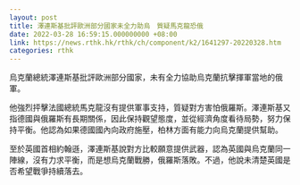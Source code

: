 ```yaml
---
layout: post
title: 澤連斯基批評歐洲部分國家未全力助烏　質疑馬克龍恐俄
date: 2022-03-28 16:59:15.000000000 +08:00
link: https://news.rthk.hk/rthk/ch/component/k2/1641297-20220328.htm
categories: rthk
---
```


烏克蘭總統澤連斯基批評歐洲部分國家，未有全力協助烏克蘭抗擊揮軍當地的俄軍。

他強烈抨擊法國總統馬克龍沒有提供軍事支持，質疑對方害怕俄羅斯。澤連斯基又指德國與俄羅斯有長期關係，因此保持觀望態度，並從經濟角度看待局勢，努力保持平衡。他認為如果德國國內向政府施壓，柏林方面有能力向烏克蘭提供幫助。

至於英國首相約翰遜，澤連斯基說對方比較願意提供武器，認為英國與烏克蘭同一陣線，沒有力求平衡，而是想烏克蘭戰勝，俄羅斯落敗。不過，他說未清楚英國是否希望戰爭持續落去。
